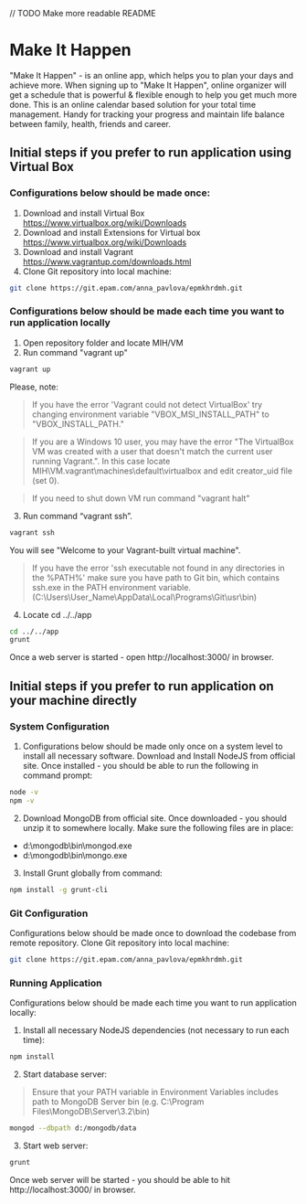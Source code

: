// TODO Make more readable README


# Make It Happen

"Make It Happen" - is an online app, which helps you to plan your days and achieve more. When signing up to "Make It Happen", online organizer will get a schedule that is powerful & flexible enough to help you get much more done. This is an online calendar based solution for your total time management. Handy for tracking your progress and maintain life balance between family, health, friends and career.

## Initial steps if you prefer to run application using Virtual Box
### Configurations below should be made once:
1. Download and install Virtual Box  https://www.virtualbox.org/wiki/Downloads
2. Download and install Extensions for Virtual box  https://www.virtualbox.org/wiki/Downloads
3. Download and install Vagrant  https://www.vagrantup.com/downloads.html
4. Clone Git repository into local machine:

```bash
git clone https://git.epam.com/anna_pavlova/epmkhrdmh.git
```

### Configurations below should be made each time you want to run application locally
1. Open repository folder and locate MIH/VM
2. Run command "vagrant up"

```bash
vagrant up
```

Please, note:

> If you have the error 'Vagrant could not detect VirtualBox' try changing environment variable "VBOX_MSI_INSTALL_PATH" to "VBOX_INSTALL_PATH."


> If you are a Windows 10 user, you may have the error "The VirtualBox VM was created with a user that doesn't match the current user running Vagrant.". In this case locate MIH\VM\.vagrant\machines\default\virtualbox and edit creator_uid file (set 0).


> If you need to shut down VM run command "vagrant halt"


3. Run command “vagrant ssh”.

```bash
vagrant ssh
```

You will see "Welcome to your Vagrant-built virtual machine".

> If you have the error 'ssh executable not found in any directories in the %PATH%' make sure you have path to Git bin, which contains ssh.exe in the PATH environment variable. (C:\Users\User_Name\AppData\Local\Programs\Git\usr\bin)

4. Locate cd ../../app

```bash
cd ../../app
grunt
```

Once a web server is started - open  http://localhost:3000/ in browser.

## Initial steps if you prefer to run application on your machine directly
### System Configuration
1. Configurations below should be made only once on a system level to install all necessary software.
Download and Install NodeJS from official site. Once installed - you should be able to run the following in command prompt:

```bash
node -v
npm -v
```

2. Download MongoDB from official site. Once downloaded - you should unzip it to somewhere locally. Make sure the following files are in place:
* d:\mongodb\bin\mongod.exe
* d:\mongodb\bin\mongo.exe

3. Install Grunt globally from command:

```bash
npm install -g grunt-cli
```

### Git Configuration
Configurations below should be made once to download the codebase from remote repository.
Clone Git repository into local machine:

```bash
git clone https://git.epam.com/anna_pavlova/epmkhrdmh.git
```

### Running Application
Configurations below should be made each time you want to run application locally:
1. Install all necessary NodeJS dependencies (not necessary to run each time):

```bash
npm install
```

2. Start database server:
> Ensure that your PATH variable in Environment Variables includes path to MongoDB Server bin (e.g. C:\Program Files\MongoDB\Server\3.2\bin)

```bash
mongod --dbpath d:/mongodb/data
```

3. Start web server:

```bash
grunt
```

Once web server will be started - you should be able to hit http://localhost:3000/ in browser.
